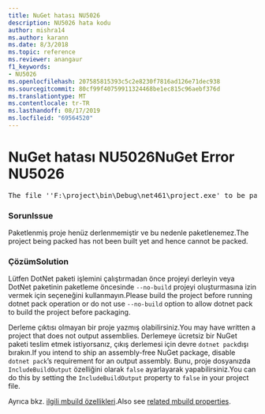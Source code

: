 ```yaml
---
title: NuGet hatası NU5026
description: NU5026 hata kodu
author: mishra14
ms.author: karann
ms.date: 8/3/2018
ms.topic: reference
ms.reviewer: anangaur
f1_keywords:
- NU5026
ms.openlocfilehash: 207585815393c5c2e8230f7816ad126e71dec938
ms.sourcegitcommit: 80cf99f40759911324468be1ec815c96aebf376d
ms.translationtype: MT
ms.contentlocale: tr-TR
ms.lasthandoff: 08/17/2019
ms.locfileid: "69564520"
---
```

# <a name="nuget-error-nu5026"></a><span data-ttu-id="49cf6-103">NuGet hatası NU5026</span><span class="sxs-lookup"><span data-stu-id="49cf6-103">NuGet Error NU5026</span></span>
<pre>The file ''F:\project\bin\Debug\net461\project.exe' to be packed was not found on disk.</pre>

### <a name="issue"></a><span data-ttu-id="49cf6-104">Sorun</span><span class="sxs-lookup"><span data-stu-id="49cf6-104">Issue</span></span>

<span data-ttu-id="49cf6-105">Paketlenmiş proje henüz derlenmemiştir ve bu nedenle paketlenemez.</span><span class="sxs-lookup"><span data-stu-id="49cf6-105">The project being packed has not been built yet and hence cannot be packed.</span></span>


### <a name="solution"></a><span data-ttu-id="49cf6-106">Çözüm</span><span class="sxs-lookup"><span data-stu-id="49cf6-106">Solution</span></span>

<span data-ttu-id="49cf6-107">Lütfen DotNet paketi işlemini çalıştırmadan önce projeyi derleyin veya DotNet paketinin paketleme öncesinde `--no-build` projeyi oluşturmasına izin vermek için seçeneğini kullanmayın.</span><span class="sxs-lookup"><span data-stu-id="49cf6-107">Please build the project before running dotnet pack operation or do not use `--no-build` option to allow dotnet pack to build the project before packaging.</span></span>

<span data-ttu-id="49cf6-108">Derleme çıktısı olmayan bir proje yazmış olabilirsiniz.</span><span class="sxs-lookup"><span data-stu-id="49cf6-108">You may have written a project that does not output assemblies.</span></span> <span data-ttu-id="49cf6-109">Derlemeye ücretsiz bir NuGet paketi teslim etmek istiyorsanız, çıkış derlemesi için devre `dotnet pack`dışı bırakın.</span><span class="sxs-lookup"><span data-stu-id="49cf6-109">If you intend to ship an assembly-free NuGet package, disable `dotnet pack`’s requirement for an output assembly.</span></span> <span data-ttu-id="49cf6-110">Bunu, proje dosyanızda `IncludeBuildOutput` özelliğini olarak `false` ayarlayarak yapabilirsiniz.</span><span class="sxs-lookup"><span data-stu-id="49cf6-110">You can do this by setting the `IncludeBuildOutput` property to `false` in your project file.</span></span>

<span data-ttu-id="49cf6-111">Ayrıca bkz. [ilgili mbuild özellikleri](../msbuild-targets.md#output-assemblies).</span><span class="sxs-lookup"><span data-stu-id="49cf6-111">Also see [related mbuild properties](../msbuild-targets.md#output-assemblies).</span></span>

